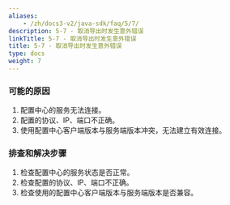 ```yaml
---
aliases:
    - /zh/docs3-v2/java-sdk/faq/5/7/
description: 5-7 - 取消导出时发生意外错误
linkTitle: 5-7 - 取消导出时发生意外错误
title: 5-7 - 取消导出时发生意外错误
type: docs
weight: 7
---
```




### 可能的原因

1. 配置中心的服务无法连接。
2. 配置的协议、IP、端口不正确。
3. 使用配置中心客户端版本与服务端版本冲突，无法建立有效连接。

### 排查和解决步骤

1. 检查配置中心的服务状态是否正常。
2. 检查配置的协议、IP、端口不正确。
3. 检查使用的配置中心客户端版本与服务端版本是否兼容。